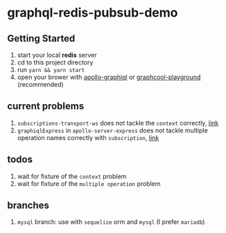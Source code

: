 # graphql-redis-pubsub-demo
## Getting Started

1. start your local **redis** server
2. cd to this project directory
3. run `yarn && yarn start`
4. open your brower with [apollo-graphiql](http://localhost:3000/graphiql) or [graphcool-playground](http://localhost:3000/playground) (recommended)

## current problems
1. `subscriptions-transport-ws` does not tackle the `context` correctly, [link](https://github.com/apollographql/subscriptions-transport-ws/issues/300)
2. `graphiqlExpress` in `apollo-server-express` does not tackle multiple operation names correctly with `subscription`, [link](https://github.com/graphql/graphiql/issues/605)

## todos
1. wait for fixture of the `context` problem
2. wait for fixture of the `multiple operation` problem

## branches

1. `mysql` branch: use with `sequelize` orm and `mysql` (I prefer `mariadb`)